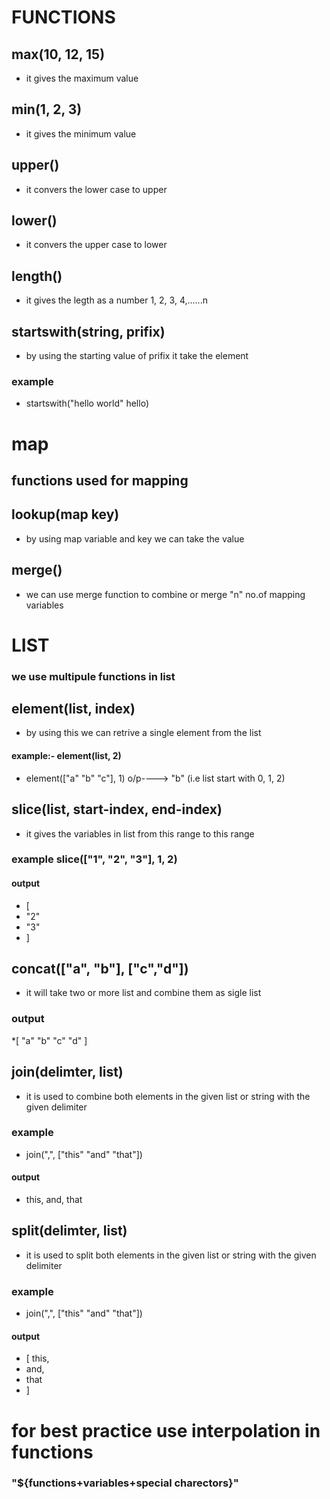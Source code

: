 # FUNCTIONS
## max(10, 12, 15)
* it gives the maximum value

## min(1, 2, 3)
* it gives the minimum value

## upper()
* it convers the lower case to upper 

## lower()
* it convers the upper case to  lower

## length()
* it gives the legth as a number 1, 2, 3, 4,......n
## startswith(string, prifix)
* by using the starting value of prifix it take the element
### example
* startswith("hello world" hello)


# map
## functions used for mapping

## lookup(map key)
* by using map variable and key we can take the value

## merge()
* we can use merge function to combine or merge "n" no.of mapping variables 

# LIST
### we use multipule functions in list 

## element(list, index)
* by using this we can retrive a single element from the list
#### example:-  element(list, 2)
* element(["a" "b" "c"], 1) o/p----> "b"  (i.e list start with 0, 1, 2)

## slice(list, start-index, end-index)
* it gives the variables in list from this range to this range
### example slice(["1", "2", "3"], 1, 2)
#### output
* [
* "2"
* "3"
* ]

## concat(["a", "b"], ["c","d"])
* it will take two or more list and combine them as sigle list
### output
*[
    "a"
    "b"
    "c"
    "d"
]

## join(delimter, list)
* it is used to combine both elements in the given list or string with the given delimiter
### example
* join(",", ["this" "and" "that"])
#### output
* this, and, that

## split(delimter, list)
* it is used to split both elements in the given list or string with the given delimiter
### example
* join(",", ["this" "and" "that"])
#### output
* [ this, 
*   and, 
*   that
* ]
# for best practice use interpolation in functions
### "${functions+variables+special charectors}"

